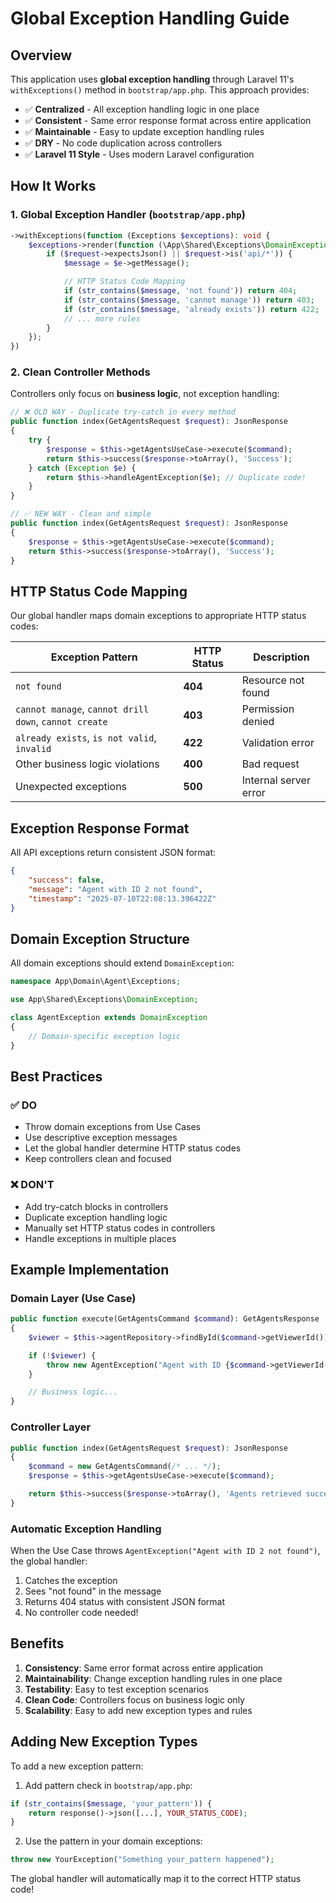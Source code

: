 # Global Exception Handling Guide

## Overview

This application uses **global exception handling** through Laravel 11's `withExceptions()` method in `bootstrap/app.php`. This approach provides:

-   ✅ **Centralized** - All exception handling logic in one place
-   ✅ **Consistent** - Same error response format across entire application
-   ✅ **Maintainable** - Easy to update exception handling rules
-   ✅ **DRY** - No code duplication across controllers
-   ✅ **Laravel 11 Style** - Uses modern Laravel configuration

## How It Works

### 1. Global Exception Handler (`bootstrap/app.php`)

```php
->withExceptions(function (Exceptions $exceptions): void {
    $exceptions->render(function (\App\Shared\Exceptions\DomainException $e, $request) {
        if ($request->expectsJson() || $request->is('api/*')) {
            $message = $e->getMessage();

            // HTTP Status Code Mapping
            if (str_contains($message, 'not found')) return 404;
            if (str_contains($message, 'cannot manage')) return 403;
            if (str_contains($message, 'already exists')) return 422;
            // ... more rules
        }
    });
})
```

### 2. Clean Controller Methods

Controllers only focus on **business logic**, not exception handling:

```php
// ❌ OLD WAY - Duplicate try-catch in every method
public function index(GetAgentsRequest $request): JsonResponse
{
    try {
        $response = $this->getAgentsUseCase->execute($command);
        return $this->success($response->toArray(), 'Success');
    } catch (Exception $e) {
        return $this->handleAgentException($e); // Duplicate code!
    }
}

// ✅ NEW WAY - Clean and simple
public function index(GetAgentsRequest $request): JsonResponse
{
    $response = $this->getAgentsUseCase->execute($command);
    return $this->success($response->toArray(), 'Success');
}
```

## HTTP Status Code Mapping

Our global handler maps domain exceptions to appropriate HTTP status codes:

| Exception Pattern                                     | HTTP Status | Description           |
| ----------------------------------------------------- | ----------- | --------------------- |
| `not found`                                           | **404**     | Resource not found    |
| `cannot manage`, `cannot drill down`, `cannot create` | **403**     | Permission denied     |
| `already exists`, `is not valid`, `invalid`           | **422**     | Validation error      |
| Other business logic violations                       | **400**     | Bad request           |
| Unexpected exceptions                                 | **500**     | Internal server error |

## Exception Response Format

All API exceptions return consistent JSON format:

```json
{
    "success": false,
    "message": "Agent with ID 2 not found",
    "timestamp": "2025-07-10T22:08:13.396422Z"
}
```

## Domain Exception Structure

All domain exceptions should extend `DomainException`:

```php
namespace App\Domain\Agent\Exceptions;

use App\Shared\Exceptions\DomainException;

class AgentException extends DomainException
{
    // Domain-specific exception logic
}
```

## Best Practices

### ✅ DO

-   Throw domain exceptions from Use Cases
-   Use descriptive exception messages
-   Let the global handler determine HTTP status codes
-   Keep controllers clean and focused

### ❌ DON'T

-   Add try-catch blocks in controllers
-   Duplicate exception handling logic
-   Manually set HTTP status codes in controllers
-   Handle exceptions in multiple places

## Example Implementation

### Domain Layer (Use Case)

```php
public function execute(GetAgentsCommand $command): GetAgentsResponse
{
    $viewer = $this->agentRepository->findById($command->getViewerId());

    if (!$viewer) {
        throw new AgentException("Agent with ID {$command->getViewerId()} not found");
    }

    // Business logic...
}
```

### Controller Layer

```php
public function index(GetAgentsRequest $request): JsonResponse
{
    $command = new GetAgentsCommand(/* ... */);
    $response = $this->getAgentsUseCase->execute($command);

    return $this->success($response->toArray(), 'Agents retrieved successfully');
}
```

### Automatic Exception Handling

When the Use Case throws `AgentException("Agent with ID 2 not found")`, the global handler:

1. Catches the exception
2. Sees "not found" in the message
3. Returns 404 status with consistent JSON format
4. No controller code needed!

## Benefits

1. **Consistency**: Same error format across entire application
2. **Maintainability**: Change exception handling rules in one place
3. **Testability**: Easy to test exception scenarios
4. **Clean Code**: Controllers focus on business logic only
5. **Scalability**: Easy to add new exception types and rules

## Adding New Exception Types

To add a new exception pattern:

1. Add pattern check in `bootstrap/app.php`:

```php
if (str_contains($message, 'your_pattern')) {
    return response()->json([...], YOUR_STATUS_CODE);
}
```

2. Use the pattern in your domain exceptions:

```php
throw new YourException("Something your_pattern happened");
```

The global handler will automatically map it to the correct HTTP status code!
